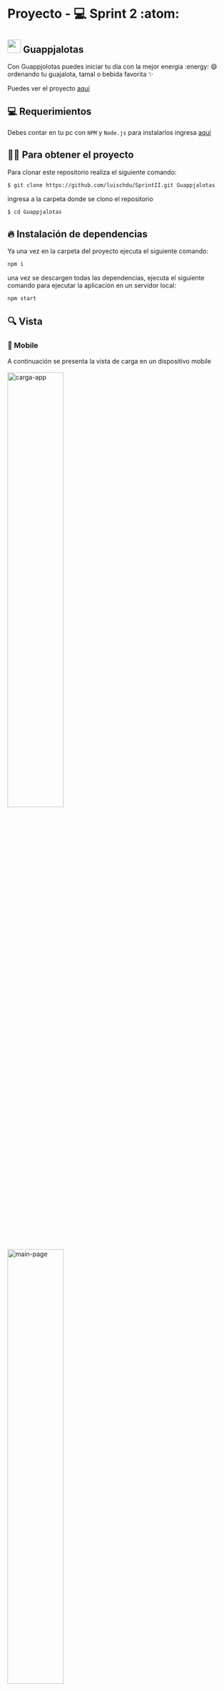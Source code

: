 # Proyecto - :computer: Sprint 2  :atom:

## <img width=30px src='https://i.imgur.com/8aAwol7.png'> Guappjalotas 


Con Guappjolotas puedes iniciar tu día con la mejor energia :energy: :smile: ordenando tu guajalota, tamal o bebida favorita :sparkles:


Puedes ver el proyecto [aquí](https://60ab2bd0f1a98400090f27be--vigilant-bose-b9ad67.netlify.app/)

## :computer: Requerimientos

Debes contar en tu pc con `NPM` y `Node.js` para instalarlos ingresa [aquí](https://nodejs.org/en/)

## :technologist: Para obtener el proyecto

Para clonar este repositorio realiza el siguiente comando:

```bash
$ git clone https://github.com/luischdu/SprintII.git Guappjalotas
```
ingresa a la carpeta donde se clono el repositorio

```bash
$ cd Guappjalotas
```

## 🔥 Instalación de dependencias

Ya una vez en la carpeta del proyecto ejecuta el siguiente comando:

```bash
npm i
```

una vez se descargen todas las dependencias, ejecuta el siguiente comando para ejecutar la aplicación en un servidor local:

```bash
npm start
```

## 🔍 Vista

### 📱 Mobile
A continuación se presenta la vista de carga en un dispositivo mobile
<br></br>
<img src='https://i.imgur.com/eCiDRnf.jpg' alt='carga-app' width=50%>
<br></br>
<img src='https://i.imgur.com/m1eD2tW.jpg' alt='main-page' width=50%>

## :man_technologist: Autores

* **Luis Chávez**  - [@luischdu](https://github.com/luischdu)
* **Jhosep Ropero**  - [@J-Roma](https://github.com/J-Roma)
* **Lewis Contreras**  - [@LewisContreras](https://github.com/LewisContreras)
* **Rodrigo Rodrigez**  - [@RavenHrafnagud](https://github.com/RavenHrafnagud)